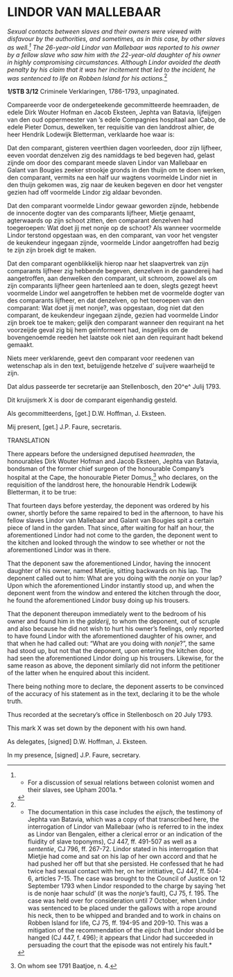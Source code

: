 # LINDOR VAN MALLEBAAR

*Sexual contacts between slaves and their owners were viewed with disfavour by the authorities, and sometimes, as in this case, by other slaves as well.[^1] The 26-year-old Lindor van Mallebaar was reported to his owner by a fellow slave who saw him with the 22-year-old daughter of his owner in highly compromising circumstances. Although Lindor avoided the death penalty by his claim that it was her incitement that led to the incident, he was sentenced to life on Robben Island for his actions.*[^2]

**1/STB 3/12** Criminele Verklaringen, 1786-1793, unpaginated.

Compareerde voor de ondergeteekende gecommitteerde heemraaden, de edele Dirk Wouter Hofman en Jacob Eksteen, Jephta van Batavia, lijfeijgen van den oud oppermeester van ’s edele Compagnies hospitaal aan Cabo, de edele Pieter Domus, dewelken, ter requisitie van den landdrost alhier, de heer Hendrik Lodewijk Bletterman, verklaarde hoe waar is:

Dat den comparant, gisteren veerthien dagen voorleeden, door zijn lijfheer, eeven voordat denzelven zig des namiddags te bed begeven had, gelast zijnde om door des comparant meede slaven Lindor van Mallebaar en Galant van Bougies zeeker strookje gronds in den thuijn om te doen werken, den comparant, vermits na een half uur wagtens voormelde Lindor niet in den thuijn gekomen was, zig naar de keuken begeven en door het vengster gezien had off voormelde Lindor zig aldaar bevonden.

Dat den comparant voormelde Lindor gewaar geworden zijnde, hebbende de innocente dogter van des comparants lijfheer, Mietje genaamt, agterwaards op zijn schoot zitten, den comparant denzelven had toegeroepen: Wat doet jij met nonje op de schoot? Als wanneer voormelde Lindor terstond opgestaan was, en den comparant, van voor het vengster de keukendeur ingegaan zijnde, voormelde Lindor aangetroffen had bezig te zijn zijn broek digt te maken.

Dat den comparant ogenblikkelijk hierop naar het slaapvertrek van zijn comparants lijfheer zig hebbende begeven, denzelven in de gaandereij had aangetroffen, aan denwelken den comparant, uit schroom, zoowel als om zijn comparants lijfheer geen hartenleed aan te doen, slegts gezegt heevt voormelde Lindor wel aangetroffen te hebben met de voormelde dogter van des comparants lijfheer, en dat denzelven, op het toeroepen van den comparant: Wat doet jij met nonje?, was opgestaan, dog niet dat den comparant, de keukendeur ingegaan zijnde, gezien had voormelde Lindor zijn broek toe te maken; gelijk den comparant wanneer den requirant na het voorzeijde geval zig bij hem geïnformeert had, insgelijks om de bovengenoemde reeden het laatste ook niet aan den requirant hadt bekend gemaakt.

Niets meer verklarende, geevt den comparant voor reedenen van wetenschap als in den text, betuijgende hetzelve d’ suijvere waarheijd te zijn.

Dat aldus passeerde ter secretarije aan Stellenbosch, den 20^e^ Julij 1793.

Dit kruijsmerk X is door de comparant eigenhandig gesteld.

Als gecommitteerdens, \[get.\] D.W. Hoffman, J. Eksteen.

Mij present, \[get.\] J.P. Faure, secretaris.

TRANSLATION

There appears before the undersigned deputised *heemraden*, the honourables Dirk Wouter Hofman and Jacob Eksteen, Jephta van Batavia, bondsman of the former chief surgeon of the honourable Company’s hospital at the Cape, the honourable Pieter Domus,[^3] who declares, on the requisition of the landdrost here, the honourable Hendrik Lodewijk Bletterman, it to be true:

That fourteen days before yesterday, the deponent was ordered by his owner, shortly before the same repaired to bed in the afternoon, to have his fellow slaves Lindor van Mallebaar and Galant van Bougies spit a certain piece of land in the garden. That since, after waiting for half an hour, the aforementioned Lindor had not come to the garden, the deponent went to the kitchen and looked through the window to see whether or not the aforementioned Lindor was in there.

That the deponent saw the aforementioned Lindor, having the innocent daughter of his owner, named Mietjie, sitting backwards on his lap. The deponent called out to him: What are you doing with the *nonje* on your lap? Upon which the aforementioned Lindor instantly stood up, and when the deponent went from the window and entered the kitchen through the door, he found the aforementioned Lindor busy doing up his trousers.

That the deponent thereupon immediately went to the bedroom of his owner and found him in the *galderij*, to whom the deponent, out of scruple and also because he did not wish to hurt his owner’s feelings, only reported to have found Lindor with the aforementioned daughter of his owner, and that when he had called out: “What are you doing with *nonje*?”, the same had stood up, but not that the deponent, upon entering the kitchen door, had seen the aforementioned Lindor doing up his trousers. Likewise, for the same reason as above, the deponent similarly did not inform the petitioner of the latter when he enquired about this incident.

There being nothing more to declare, the deponent asserts to be convinced of the accuracy of his statement as in the text, declaring it to be the whole truth.

Thus recorded at the secretary’s office in Stellenbosch on 20 July 1793.

This mark X was set down by the deponent with his own hand.

As delegates, \[signed\] D.W. Hoffman, J. Eksteen.

In my presence, \[signed\] J.P. Faure, secretary.

[^1]: * For a discussion of sexual relations between colonist women and their slaves, see Upham 2001a. *

[^2]: * The documentation in this case includes the *eijsch*, the testimony of Jephta van Batavia, which was a copy of that transcribed here, the interrogation of Lindor van Mallebaar (who is referred to in the index as Lindor van Bengalen, either a clerical error or an indication of the fluidity of slave toponyms), CJ 447, ff. 491-507 as well as a *sententie*, CJ 796, ff. 267-72. Lindor stated in his interrogation that Mietjie had come and sat on his lap of her own accord and that he had pushed her off but that she persisted. He confessed that he had twice had sexual contact with her, on her intitiative, CJ 447, ff. 504-6, articles 7-15. The case was brought to the Council of Justice on 12 September 1793 when Lindor responded to the charge by saying ‘het is de nonje haar schuld’ (it was the *nonje*’s fault), CJ 75, f. 195. The case was held over for consideration until 7 October, when Lindor was sentenced to be placed under the gallows with a rope around his neck, then to be whipped and branded and to work in chains on Robben Island for life, CJ 75, ff. 194-95 and 209-10. This was a mitigation of the recommendation of the *eijsch* that Lindor should be hanged (CJ 447, f. 496); it appears that Lindor had succeeded in persuading the court that the episode was not entirely his fault.*

[^3]:  On whom see 1791 Baatjoe, n. 4. 